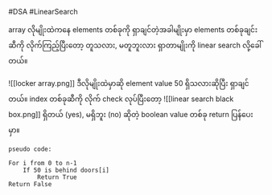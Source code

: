 #DSA #LinearSearch

array လိုမျိုးထဲကနေ elements တစ်ခုကို ရှာချင်တဲ့အခါမျိုးမှာ elements တစ်ခုချင်းဆီကို လိုက်ကြည့်ပြီးတော့ တူသလား, မတူဘူးလား ရှာတာမျိုးကို linear search လို့ခေါ်တယ်။

![[locker array.png]]
ဒီလိုမျိုးထဲမှာဆို element value 50 ရှိသလားဆိုပြီး ရှာချင်တယ်။ index တစ်ခုဆီကို လိုက် check လုပ်ပြီးတော့ 
![[linear search black box.png]]
ရှိတယ် (yes), မရှိဘူး (no) ဆိုတဲ့ boolean value တစ်ခု return ပြန်ပေးမှာ။

```
pseudo code:

For i from 0 to n-1
	If 50 is behind doors[i]
		Return True
Return False


```